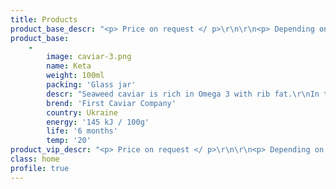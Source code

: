 ```yaml
---
title: Products
product_base_descr: "<p> Price on request </ p>\r\n\r\n<p> Depending on availability and order quantity. </ p>\r\n\r\n<p> The minimum volume - from 500 kg. </ p>"
product_base:
    -
        image: caviar-3.png
        name: Keta
        weight: 100ml
        packing: 'Glass jar'
        descr: "Seaweed caviar is rich in Omega 3 with rib fat.\r\nIn taste is close to natural"
        brend: 'First Caviar Company'
        country: Ukraine
        energy: '145 kJ / 100g'
        life: '6 months'
        temp: '20'
product_vip_descr: "<p> Price on request </ p>\r\n\r\n<p> Depending on availability and order quantity. </ p>\r\n\r\n<p> The minimum volume - from 500 kg. </ p>"
class: home
profile: true
---
```


